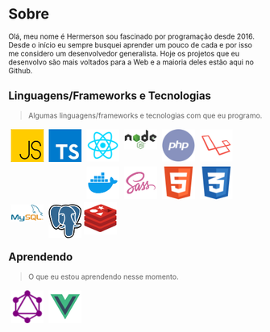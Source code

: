 # Sobre

Olá, meu nome é Hermerson sou fascinado por programação desde 2016. Desde o início eu sempre busquei aprender um pouco de cada e por isso me considero um desenvolvedor generalista. Hoje os projetos que eu desenvolvo são mais voltados para a Web e a maioria deles estão aqui no Github.

## Linguagens/Frameworks e Tecnologias

> Algumas linguagens/frameworks e tecnologias com que eu programo.

<img width="65" align="left" style="margin: 5px" src="./assets/js.svg" alt="JavaScript">
<img width="65" align="left" style="margin: 5px" src="./assets/typescript.jpeg" alt="TypeScript">
<img width="65" align="left" style="margin: 5px" src="./assets/react.svg" alt="React & React Native">
<img width="65" align="left" style="margin: 5px" src="./assets/nodejs.svg" alt="">
<img width="65" align="left" style="margin: 5px" src="./assets/php.svg" alt="PHP">
<img width="65" align="left" style="margin: 5px" src="./assets/laravel.svg" alt="Laravel">
<img width="65" align="left" style="margin: 5px" src="./assets/docker.svg" alt="Docker">
<img width="65" align="left" style="margin: 5px" src="./assets/sass.svg" alt="SASS">
<img width="65" align="left" style="margin: 5px" src="./assets/html.svg" alt="HTML">
<img width="65" align="left" style="margin: 5px" src="./assets/css.svg" alt="CSS">
<img width="65" align="left" style="margin: 5px" src="./assets/mysql.svg" alt="MySQL">
<img width="65" align="left" style="margin: 5px" src="./assets/postgres.png" alt="Postgres">
<img width="65" src="./assets/redis.svg" alt="Redis">

## Aprendendo

> O que eu estou aprendendo nesse momento.

<img width="65" align="left" style="margin: 5px" src="./assets/graphql.svg" alt="GraphQL">
<img width="65" src="./assets/vue.svg" style="margin: 5px" alt="GraphQL">